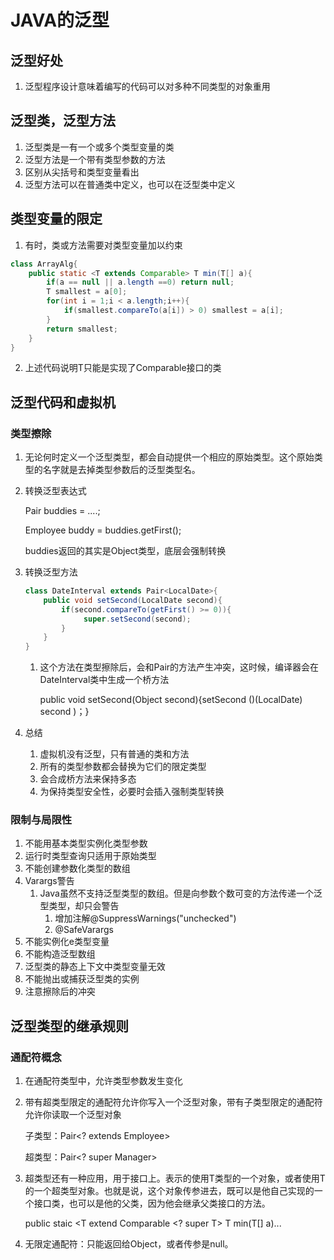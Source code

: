 # JAVA的泛型

## 泛型好处

1. 泛型程序设计意味着编写的代码可以对多种不同类型的对象重用

## 泛型类，泛型方法

1. 泛型类是一有一个或多个类型变量的类
2. 泛型方法是一个带有类型参数的方法
3. 区别从尖括号和类型变量看出
4. 泛型方法可以在普通类中定义，也可以在泛型类中定义

## 类型变量的限定

1. 有时，类或方法需要对类型变量加以约束

~~~java
class ArrayAlg{
    public static <T extends Comparable> T min(T[] a){
        if(a == null || a.length ==0) return null;
        T smallest = a[0];
        for(int i = 1;i < a.length;i++){
            if(smallest.compareTo(a[i]) > 0) smallest = a[i];
        }
        return smallest;
    }
}
~~~

2. 上述代码说明T只能是实现了Comparable接口的类

## 泛型代码和虚拟机

### 类型擦除

1. 无论何时定义一个泛型类型，都会自动提供一个相应的原始类型。这个原始类型的名字就是去掉类型参数后的泛型类型名。

2. 转换泛型表达式

   Pair<Employee> buddies = ....;

   Employee buddy = buddies.getFirst();

   buddies返回的其实是Object类型，底层会强制转换

3. 转换泛型方法

   ~~~java
   class DateInterval extends Pair<LocalDate>{
       public void setSecond(LocalDate second){
           if(second.compareTo(getFirst() >= 0)){
            	super.setSecond(second);   
           }
       }
   }
   ~~~

   1. 这个方法在类型擦除后，会和Pair的方法产生冲突，这时候，编译器会在DateInterval类中生成一个桥方法

      public void setSecond(Object second){setSecond ()(LocalDate) second )；}

4. 总结

   1. 虚拟机没有泛型，只有普通的类和方法
   2. 所有的类型参数都会替换为它们的限定类型
   3. 会合成桥方法来保持多态
   4. 为保持类型安全性，必要时会插入强制类型转换

### 限制与局限性

1. 不能用基本类型实例化类型参数
2. 运行时类型查询只适用于原始类型
3. 不能创建参数化类型的数组
4. Varargs警告
   1. Java虽然不支持泛型类型的数组。但是向参数个数可变的方法传递一个泛型类型，却只会警告
      1. 增加注解@SuppressWarnings("unchecked")
      2. @SafeVarargs
5. 不能实例化e类型变量
6. 不能构造泛型数组
7. 泛型类的静态上下文中类型变量无效
8. 不能抛出或捕获泛型类的实例
9. 注意擦除后的冲突

## 泛型类型的继承规则

### 通配符概念

1. 在通配符类型中，允许类型参数发生变化

2. 带有超类型限定的通配符允许你写入一个泛型对象，带有子类型限定的通配符允许你读取一个泛型对象

   子类型：Pair<? extends Employee>

   超类型：Pair<? super Manager>

3. 超类型还有一种应用，用于接口上。表示的使用T类型的一个对象，或者使用T的一个超类型对象。也就是说，这个对象传参进去，既可以是他自己实现的一个接口类，也可以是他的父类，因为他会继承父类接口的方法。

   public staic <T extend Comparable <? super T> T min(T[] a)...

4. 无限定通配符：只能返回给Object，或者传参是null。
